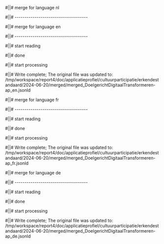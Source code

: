 #||# merge for language nl   

#||# -------------------------------------  

#||# merge for language en   

#||# -------------------------------------  

#||# start reading  

#||# done  

#||# start processing  

#||# Write complete; The original file was updated to: /tmp/workspace/report4/doc/applicatieprofiel/cultuurparticipatie/erkendestandaard/2024-06-20/merged/merged_DoelgerichtDigitaalTransformeren-ap_en.jsonld  

#||# merge for language fr   

#||# -------------------------------------  

#||# start reading  

#||# done  

#||# start processing  

#||# Write complete; The original file was updated to: /tmp/workspace/report4/doc/applicatieprofiel/cultuurparticipatie/erkendestandaard/2024-06-20/merged/merged_DoelgerichtDigitaalTransformeren-ap_fr.jsonld  

#||# merge for language de   

#||# -------------------------------------  

#||# start reading  

#||# done  

#||# start processing  

#||# Write complete; The original file was updated to: /tmp/workspace/report4/doc/applicatieprofiel/cultuurparticipatie/erkendestandaard/2024-06-20/merged/merged_DoelgerichtDigitaalTransformeren-ap_de.jsonld  

